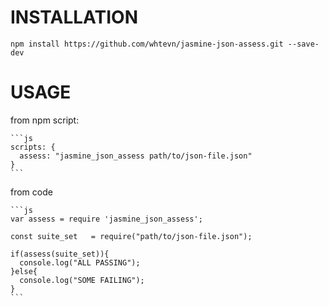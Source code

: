 INSTALLATION
============

    npm install https://github.com/whtevn/jasmine-json-assess.git --save-dev

USAGE
=====

from npm script:

    ```js
    scripts: {
      assess: "jasmine_json_assess path/to/json-file.json"
    }
    ```

from code

    ```js
    var assess = require 'jasmine_json_assess';

    const suite_set   = require("path/to/json-file.json");

    if(assess(suite_set)){
      console.log("ALL PASSING");
    }else{
      console.log("SOME FAILING");
    }
    ```

  
